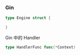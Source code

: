 ### Gin 

```go
type Engine struct {
    
}
```

Gin 中的 Handler

```go
type HandlerFunc func(*Context)
```

